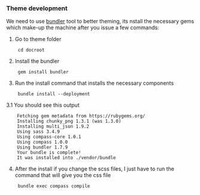 ### Theme development

We need to use [bundler](http://bundler.io/) tool to better theming, its nstall the necessary gems which make-up the machine after you issue a few commands:

1. Go to theme folder
		
		cd docroot
		
2. Install the bundler
	
		gem install bundler
	
3. Run the install command that installs the necessary components

		bundle install --deployment
3.1 You should see this output
	
		Fetching gem metadata from https://rubygems.org/
		Installing chunky_png 1.3.1 (was 1.3.0)
		Installing multi_json 1.9.2
		Using sass 3.4.9
		Using compass-core 1.0.1
		Using compass 1.0.0
		Using bundler 1.7.9
		Your bundle is complete!
		It was installed into ./vendor/bundle
	  
4. After the install if you change the scss files, I just have to run the command that will give you the css file
	
		bundle exec compass compile
